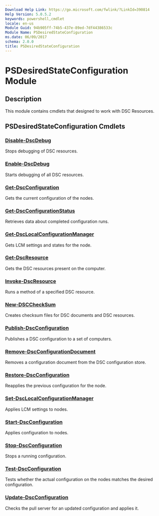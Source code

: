 ```yaml
---
Download Help Link: https://go.microsoft.com/fwlink/?LinkId=390814
Help Version: 5.0.5.2
keywords: powershell,cmdlet
locale: en-us
Module Guid: 94b905ff-74b5-437e-89ed-7df44386533c
Module Name: PSDesiredStateConfiguration
ms.date: 06/09/2017
schema: 2.0.0
title: PSDesiredStateConfiguration
---
```

# PSDesiredStateConfiguration Module

## Description

This module contains cmdlets that designed to work with DSC Resources.

## PSDesiredStateConfiguration Cmdlets

### [Disable-DscDebug](Disable-DscDebug.md)
Stops debugging of DSC resources.

### [Enable-DscDebug](Enable-DscDebug.md)
Starts debugging of all DSC resources.

### [Get-DscConfiguration](Get-DscConfiguration.md)
Gets the current configuration of the nodes.

### [Get-DscConfigurationStatus](Get-DscConfigurationStatus.md)
Retrieves data about completed configuration runs.

### [Get-DscLocalConfigurationManager](Get-DscLocalConfigurationManager.md)
Gets LCM settings and states for the node.

### [Get-DscResource](Get-DscResource.md)
Gets the DSC resources present on the computer.

### [Invoke-DscResource](Invoke-DscResource.md)
Runs a method of a specified DSC resource.

### [New-DSCCheckSum](New-DSCCheckSum.md)
Creates checksum files for DSC documents and DSC resources.

### [Publish-DscConfiguration](Publish-DscConfiguration.md)
Publishes a DSC configuration to a set of computers.

### [Remove-DscConfigurationDocument](Remove-DscConfigurationDocument.md)
Removes a configuration document from the DSC configuration store.

### [Restore-DscConfiguration](Restore-DscConfiguration.md)
Reapplies the previous configuration for the node.

### [Set-DscLocalConfigurationManager](Set-DscLocalConfigurationManager.md)
Applies LCM settings to nodes.

### [Start-DscConfiguration](Start-DscConfiguration.md)
Applies configuration to nodes.

### [Stop-DscConfiguration](Stop-DscConfiguration.md)
Stops a running configuration.

### [Test-DscConfiguration](Test-DscConfiguration.md)
Tests whether the actual configuration on the nodes matches the desired configuration.

### [Update-DscConfiguration](Update-DscConfiguration.md)
Checks the pull server for an updated configuration and applies it.
